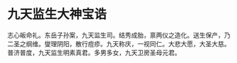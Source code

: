 # 九天监生大神宝诰

志心皈命礼。东岳子孙案，九天监生司。结秀成胎，禀两仪之造化。送生保产，乃二圣之纲维。燮理阴阳，散行痘疹。九天称庆，一视同仁。大悲大愿，大圣大慈。普济普度，九天监生明素真君。多男多女，九天卫房圣母元君。
